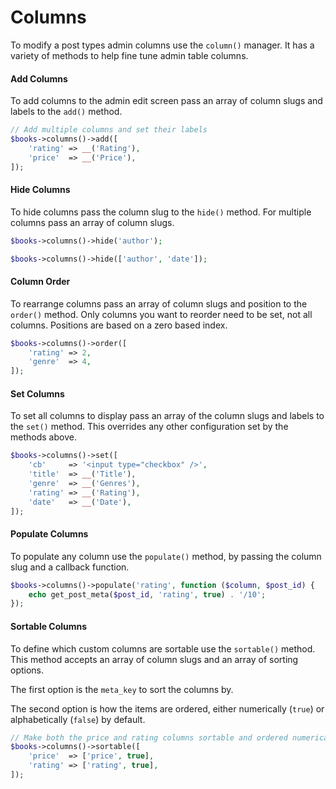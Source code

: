 # Columns

To modify a post types admin columns use the `column()` manager. It has a variety of methods to help fine tune admin table columns.

#### Add Columns

To add columns to the admin edit screen pass an array of column slugs and labels to the `add()` method.

```php
// Add multiple columns and set their labels
$books->columns()->add([
    'rating' => __('Rating'),
    'price'  => __('Price'),
]);
```

#### Hide Columns

To hide columns pass the column slug to the `hide()` method. For multiple columns pass an array of column slugs.

```php
$books->columns()->hide('author');

$books->columns()->hide(['author', 'date']);
```

#### Column Order

To rearrange columns pass an array of column slugs and position to the `order()` method. Only columns you want to reorder need to be set, not all columns. Positions are based on a zero based index.

```php
$books->columns()->order([
    'rating' => 2,
    'genre'  => 4,
]);
```

#### Set Columns

To set all columns to display pass an array of the column slugs and labels to the `set()` method. This overrides any other configuration set by the methods above.

```php
$books->columns()->set([
    'cb'     => '<input type="checkbox" />',
    'title'  => __('Title'),
    'genre'  => __('Genres'),
    'rating' => __('Rating'),
    'date'   => __('Date'),
]);
```

#### Populate Columns

To populate any column use the `populate()` method, by passing the column slug and a callback function.

```php
$books->columns()->populate('rating', function ($column, $post_id) {
    echo get_post_meta($post_id, 'rating', true) . '/10';
});
```

#### Sortable Columns

To define which custom columns are sortable use the `sortable()` method. This method accepts an array of column slugs and an array of sorting options.

The first option is the `meta_key` to sort the columns by.

The second option is how the items are ordered, either numerically (`true`) or alphabetically (`false`) by default.

```php
// Make both the price and rating columns sortable and ordered numerically
$books->columns()->sortable([
    'price'  => ['price', true],
    'rating' => ['rating', true],
]);
```
